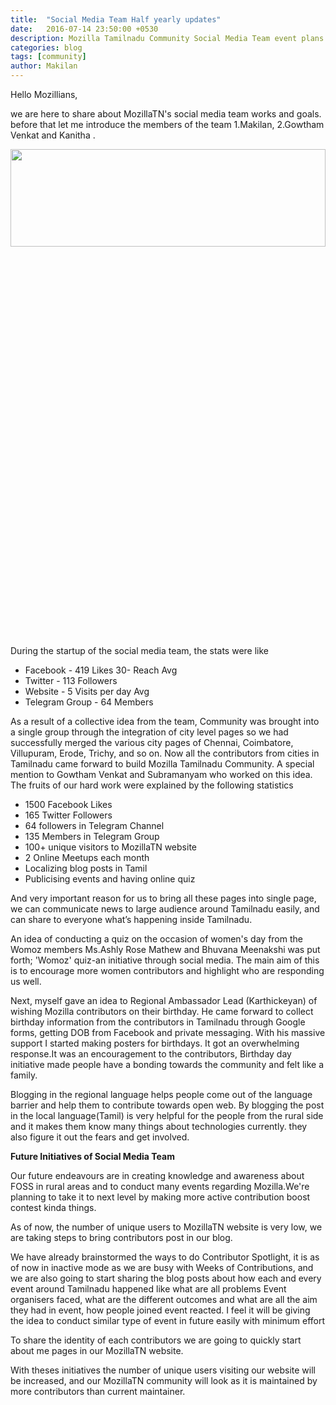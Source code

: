 ```yaml
---
title:  "Social Media Team Half yearly updates"
date:   2016-07-14 23:50:00 +0530
description: Mozilla Tamilnadu Community Social Media Team event plans
categories: blog
tags: [community]
author: Makilan
---
```


Hello Mozillians,

we are here to share about MozillaTN's social media team works and goals. before that let me
introduce the members of the team 1.Makilan, 2.Gowtham Venkat and Kanitha .

<img height="20%" width="100%" src="http://mozillatn.github.io/assets/mozilltn_socialmediateam.png" />
 
During the startup of the social media team, the stats were like

- Facebook - 419 Likes 30- Reach Avg
- Twitter -   113 Followers
- Website -  5 Visits per day Avg
- Telegram Group -  64 Members 

As a result of a collective idea from the team, Community was brought into a single group through the
integration of city level pages so we had successfully merged the various city pages of  Chennai,
Coimbatore, Villupuram, Erode, Trichy, and so on. Now all the contributors from  cities in Tamilnadu
came forward to build Mozilla Tamilnadu Community. A special mention to Gowtham Venkat and Subramanyam
who worked on this idea. The fruits of our hard work were explained by the following statistics

- 1500 Facebook Likes
- 165 Twitter Followers
- 64 followers in Telegram Channel
- 135 Members in Telegram Group
- 100+ unique visitors to MozillaTN website
- 2 Online Meetups each month
- Localizing blog posts in Tamil
- Publicising events and having online quiz

And very important reason for us to bring all these pages into single page, we can communicate news to large audience
around Tamilnadu easily, and can share to everyone what’s happening inside Tamilnadu.

An idea of conducting a quiz on the occasion of women's day from the Womoz members Ms.Ashly Rose Mathew and Bhuvana Meenakshi
was put forth; 'Womoz' quiz-an initiative through social media. The main aim of this is to encourage more women contributors
and highlight who are responding us well.

Next, myself gave an idea to Regional Ambassador Lead (Karthickeyan) of wishing Mozilla contributors on their birthday.
He came forward to collect birthday information from the contributors in Tamilnadu through Google forms, getting DOB from
Facebook and private messaging. With his massive support I started making posters for birthdays. It got an overwhelming
response.It was an encouragement to the contributors, Birthday day initiative made people have a bonding towards the community
and felt like a family.

Blogging in the regional language helps people come out of the language barrier and help them to contribute towards open web.
By blogging the post in the local language(Tamil) is very helpful for the people from the rural side and it makes them know
many things about technologies currently. they also figure it out the fears and get involved.

**Future Initiatives of Social Media Team**

Our future endeavours are in creating knowledge and awareness about FOSS in rural areas and to conduct many events regarding
Mozilla.We're planning to take it to next level by making more active contribution boost contest kinda things.

As of now, the number of unique users to MozillaTN website is very low, we are taking steps to bring contributors post in our
blog.

We have already brainstormed the ways to do Contributor Spotlight, it is as of now in inactive mode as we are busy with Weeks
of Contributions, and we are also going to start sharing the blog posts about how each and every event around Tamilnadu
happened like what are all problems Event organisers faced, what are the different outcomes and what are all the aim they had
in event, how people joined event reacted. I feel it will be giving the idea to conduct similar type of event in future easily
with minimum effort

To share the identity of each contributors we are going to quickly start about me pages in our MozillaTN website.

With theses initiatives the number of unique users visiting our website will be increased, and our MozillaTN
community will look as it is maintained by more contributors than current maintainer.
 



